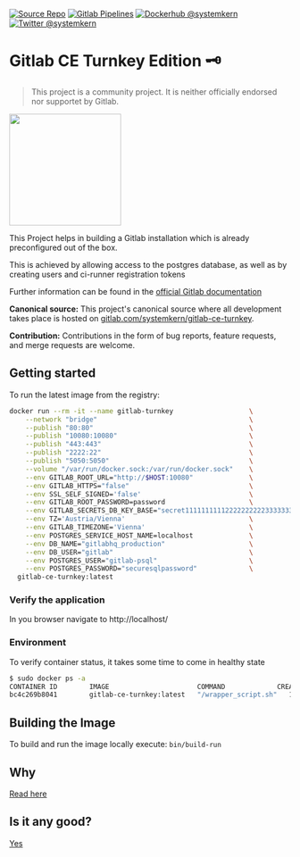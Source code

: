 
[![Source Repo](https://img.shields.io/badge/fork%20on-gitlab-important?logo=gitlab)](https://gitlab.com/systemkern/gitlab-ce-turnkey)
[![Gitlab Pipelines](https://gitlab.com/systemkern/gitlab-ce-turnkey/badges/master/pipeline.svg)](https://gitlab.com/systemkern/gitlab-ce-turnkey/-/pipelines)
[![Dockerhub @systemkern](https://img.shields.io/docker/pulls/systemkern/gitlab-ce-turnkey)](https://hub.docker.com/u/systemkern/gitlab-ce-turnkey)
[![Twitter @systemkern](https://img.shields.io/badge/follow-%40systemkern-blue?logo=twitter)](https://twitter.com/systemkern)


Gitlab CE Turnkey Edition 🗝
====================
> This project is a community project. It is neither officially endorsed nor supportet by Gitlab.

<img src="https://gitlab.com/systemkern/gitlab-ce-turnkey/-/raw/master/public/logo/gitlab-turnkey-logo.png" height="200px" loading="lazy">

This Project helps in building a Gitlab installation which is already preconfigured out of the box.

This is achieved by allowing access to the postgres database, as well as by creating users and ci-runner registration tokens

Further information can be found in the [official Gitlab documentation](https://docs.gitlab.com/omnibus/maintenance/)


**Canonical source:**
This project's canonical source where all development takes place is hosted on [gitlab.com/systemkern/gitlab-ce-turnkey](https://gitlab.com/systemkern/gitlab-ce-turnkey).

**Contribution:**
Contributions in the form of bug reports, feature requests, and merge requests are welcome.


Getting started
--------------------
To run the latest image from the registry:
```bash
docker run --rm -it --name gitlab-turnkey                   \
    --network "bridge"                                      \
    --publish "80:80"                                       \
    --publish "10080:10080"                                 \
    --publish "443:443"                                     \
    --publish "2222:22"                                     \
    --publish "5050:5050"                                   \
    --volume "/var/run/docker.sock:/var/run/docker.sock"    \
    --env GITLAB_ROOT_URL="http://$HOST:10080"              \
    --env GITLAB_HTTPS="false"                              \
    --env SSL_SELF_SIGNED='false'                           \
    --env GITLAB_ROOT_PASSWORD=password                     \
    --env GITLAB_SECRETS_DB_KEY_BASE="secret11111111112222222222333333333344444444445555555555666666666612345" \
    --env TZ='Austria/Vienna'                               \
    --env GITLAB_TIMEZONE='Vienna'                          \
    --env POSTGRES_SERVICE_HOST_NAME=localhost              \
    --env DB_NAME="gitlabhq_production"                     \
    --env DB_USER="gitlab"                                  \
    --env POSTGRES_USER="gitlab-psql"                       \
    --env POSTGRES_PASSWORD="securesqlpassword"             \
  gitlab-ce-turnkey:latest
```

### Verify the application

In you browser navigate to http://localhost/



### Environment

To verify container status, it takes some time to come in healthy state
```bash
$ sudo docker ps -a
CONTAINER ID        IMAGE                      COMMAND             CREATED             STATUS                   PORTS                                                                                      NAMES
bc4c269b8041        gitlab-ce-turnkey:latest   "/wrapper_script.sh"   15 minutes ago      Up 5 minutes (healthy)   0.0.0.0:80->80/tcp, 0.0.0.0:443->443/tcp, 127.0.0.1:5432->5432/tcp, 0.0.0.0:2222->22/tcp   gitlab
```



Building the Image
--------------------
To build and run the image locally execute: `bin/build-run`


Why
--------------------
[Read here](https://about.gitlab.com/why/)


Is it any good?
--------------------
[Yes](https://news.ycombinator.com/item?id=3067434)
